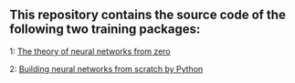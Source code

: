 ## This repository contains the source code of the following two training packages:
1: [The theory of neural networks from zero](https://hamruyesh.com/product/artificial-neural-networks-tutorial-from-scratch/)

2: [Building neural networks from scratch by Python](https://hamruyesh.com/product/build-neural-networks-in-python-from-zero/)
